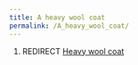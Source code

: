 ```yaml
---
title: A heavy wool coat
permalink: /A_heavy_wool_coat/
---
```


1.  REDIRECT [Heavy wool coat](Heavy_wool_coat "wikilink")